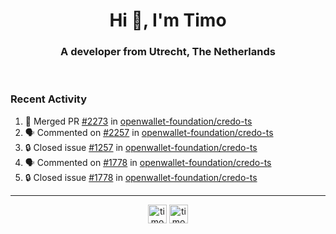 <h1 align="center">Hi 👋, I'm Timo</h1>
<h3 align="center">A developer from Utrecht, The Netherlands</h3>
<br/>
<!-- https://github.com/rahuldkjain/github-profile-readme-generator --!>

<!--  <p align="left"><img src="https://github-readme-stats.vercel.app/api?username=timoglastra&show_icons=true&count_private=true&" alt="timoglastra" /></p> --!>

<!--
Github language stats
<p align="left"><img src="https://github-readme-stats.vercel.app/api/top-langs/?username=timoglastra&layout=compact" alt="timoglastra" /><p>
-->

<!-- Codestats language stats -->
<!-- <p align="left"><img src="https://codestats-readme.vercel.app/api/top-langs/?username=timoglastra&layout=compact&language_count=12" alt="timoglastra" /><p>    --!>
  
<h3>Recent Activity</h3>

<!--START_SECTION:activity-->
1. 🎉 Merged PR [#2273](https://github.com/openwallet-foundation/credo-ts/pull/2273) in [openwallet-foundation/credo-ts](https://github.com/openwallet-foundation/credo-ts)
2. 🗣 Commented on [#2257](https://github.com/openwallet-foundation/credo-ts/issues/2257#issuecomment-2857358082) in [openwallet-foundation/credo-ts](https://github.com/openwallet-foundation/credo-ts)
3. 🔒 Closed issue [#1257](https://github.com/openwallet-foundation/credo-ts/issues/1257) in [openwallet-foundation/credo-ts](https://github.com/openwallet-foundation/credo-ts)
4. 🗣 Commented on [#1778](https://github.com/openwallet-foundation/credo-ts/issues/1778#issuecomment-2855949557) in [openwallet-foundation/credo-ts](https://github.com/openwallet-foundation/credo-ts)
5. 🔒 Closed issue [#1778](https://github.com/openwallet-foundation/credo-ts/issues/1778) in [openwallet-foundation/credo-ts](https://github.com/openwallet-foundation/credo-ts)
<!--END_SECTION:activity-->

---

<p align="center">
<a href="https://twitter.com/timoglastra" target="blank"><img align="center" src="https://cdn.jsdelivr.net/npm/simple-icons@3.0.1/icons/twitter.svg" alt="timoglastra" height="30" width="30" /></a>
<a href="https://linkedin.com/in/timoglastra" target="blank"><img align="center" src="https://cdn.jsdelivr.net/npm/simple-icons@3.0.1/icons/linkedin.svg" alt="timoglastra" height="30" width="30" /></a>
</p>



